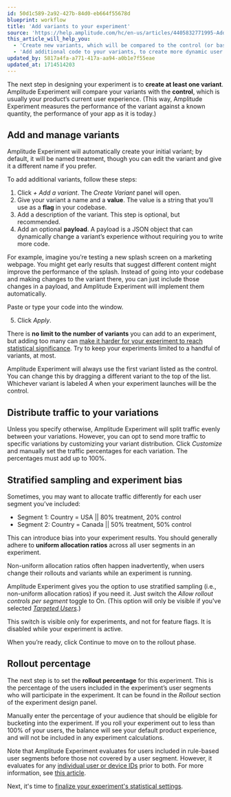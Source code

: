 ```yaml
---
id: 50d1c589-2a92-427b-84d0-eb664f55678d
blueprint: workflow
title: 'Add variants to your experiment'
source: 'https://help.amplitude.com/hc/en-us/articles/4405832771995-Add-variants-to-your-experiment'
this_article_will_help_you:
  - 'Create new variants, which will be compared to the control (or baseline)'
  - 'Add additional code to your variants, to create more dynamic user experiences'
updated_by: 5817a4fa-a771-417a-aa94-a0b1e7f55eae
updated_at: 1714514203
---
```

The next step in designing your experiment is to **create at least one variant**. Amplitude Experiment will compare your variants with the **control**, which is usually your product’s current user experience. (This way, Amplitude Experiment measures the performance of the variant against a known quantity, the performance of your app as it is today.)

## Add and manage variants

Amplitude Experiment will automatically create your initial variant; by default, it will be named treatment, though you can edit the variant and give it a different name if you prefer.

To add additional variants, follow these steps:

1. Click *+ Add a variant*. The *Create Variant* panel will open.
2. Give your variant a name and a **value**. The value is a string that you’ll use as a **flag** in your codebase.
3. Add a description of the variant. This step is optional, but recommended.
4. Add an optional **payload**. A payload is a JSON object that can dynamically change a variant’s experience without requiring you to write more code.

For example, imagine you’re testing a new splash screen on a marketing webpage. You might get early results that suggest different content might improve the performance of the splash. Instead of going into your codebase and making changes to the variant there, you can just include those changes in a payload, and Amplitude Experiment will implement them automatically.

Paste or type your code into the window. 

5. Click *Apply*.

There is **no limit to the number of variants** you can add to an experiment, but adding too many can [make it harder for your experiment to reach statistical significance](/docs/experiment/advanced-techniques/multiple-hypothesis-testing). Try to keep your experiments limited to a handful of variants, at most.

Amplitude Experiment will always use the first variant listed as the control. You can change this by dragging a different variant to the top of the list. Whichever variant is labeled *A* when your experiment launches will be the control.

## Distribute traffic to your variations

Unless you specify otherwise, Amplitude Experiment will split traffic evenly between your variations. However, you can opt to send more traffic to specific variations by customizing your variant distribution. Click *Customize* and manually set the traffic percentages for each variation. The percentages must add up to 100%.

## Stratified sampling and experiment bias

Sometimes, you may want to allocate traffic differently for each user segment you’ve included:

* Segment 1: Country = USA || 80% treatment, 20% control
* Segment 2: Country = Canada || 50% treatment, 50% control

This can introduce bias into your experiment results. You should generally adhere to **uniform allocation ratios** across all user segments in an experiment. 

Non-uniform allocation ratios often happen inadvertently, when users change their rollouts and variants while an experiment is running.

Amplitude Experiment gives you the option to use stratified sampling (i.e., non-uniform allocation ratios) if you need it. Just switch the *Allow rollout controls per segment* toggle to On. (This option will only be visible if you've selected [*Targeted Users*](/docs/experiment/workflow/define-audience).)

This switch is visible only for experiments, and not for feature flags. It is disabled while your experiment is active.

When you’re ready, click Continue to move on to the rollout phase.

## Rollout percentage

The next step is to set the **rollout percentage** for this experiment. This is the percentage of the users included in the experiment’s user segments who will participate in the experiment. It can be found in the *Rollout* section of the experiment design panel.

Manually enter the percentage of your audience that should be eligible for bucketing into the experiment. If you roll your experiment out to less than 100% of your users, the balance will see your default product experience, and will not be included in any experiment calculations.

Note that Amplitude Experiment evaluates for users included in rule-based user segments before those not covered by a user segment. However, it evaluates for any [individual user or device IDs](https://help.amplitude.com/hc/en-us/articles/360061687131#qa-before-rollout) prior to both. For more information, see [this article](https://www.docs.developers.amplitude.com/experiment/general/evaluation/implementation/).

Next, it's time to [finalize your experiment's statistical settings](/docs/experiment/workflow/finalize-statistical-preferences).